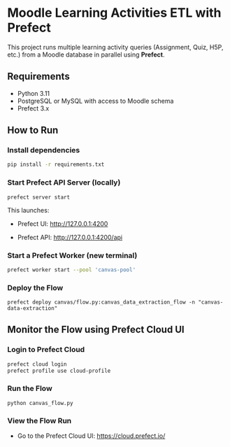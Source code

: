 # Moodle Learning Activities ETL with Prefect

This project runs multiple learning activity queries (Assignment, Quiz, H5P, etc.) from a Moodle database in parallel using **Prefect**.

## Requirements

- Python 3.11
- PostgreSQL or MySQL with access to Moodle schema
- Prefect 3.x

## How to Run

### Install dependencies
```bash
pip install -r requirements.txt
```

### Start Prefect API Server (locally)
```
prefect server start
```

This launches:

- Prefect UI: http://127.0.0.1:4200

- Prefect API: http://127.0.0.1:4200/api

### Start a Prefect Worker (new terminal)

```bash
prefect worker start --pool 'canvas-pool'
```

### Deploy the Flow

```
prefect deploy canvas/flow.py:canvas_data_extraction_flow -n "canvas-data-extraction"
```


## Monitor the Flow using Prefect Cloud UI

### Login to Prefect Cloud

```bash
prefect cloud login
prefect profile use cloud-profile
```

### Run the Flow
```
python canvas_flow.py
```

### View the Flow Run
- Go to the Prefect Cloud UI: https://cloud.prefect.io/